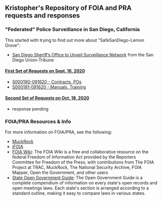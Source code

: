 ## Kristopher's Repository of FOIA and PRA requests and responses

### "Federated" Police Surveillance in San Diego, California
This started with trying to find out more about "SafeSanDiego-Lemon Grove":
* [San Diego Sheriff’s Office to Unveil Surveillance Network](https://github.com/krisnelson/FOIA/blob/main/San%20Diego%20County%20Sheriff/SafeSanDiego-Lemon%20Grove/San%20Diego%20Sheriffs%20Office%20to%20Unveil%20Surveillance%20Network.pdf) from the San Diego Union-Tribune

#### [First Set of Requests on Sept. 16, 2020](https://github.com/krisnelson/FOIA/blob/main/San%20Diego%20County%20Sheriff/SafeSanDiego-Lemon%20Grove/2020-09-16%20PRA%20Requests%20x2.md)
* [S000190-091620 - Contracts, POs](https://github.com/krisnelson/FOIA/tree/main/San%20Diego%20County%20Sheriff/SafeSanDiego-Lemon%20Grove/S000190-091620%20Contracts%2C%20POs)
* [S000191-091620 - Manuals, Training](https://github.com/krisnelson/FOIA/tree/main/San%20Diego%20County%20Sheriff/SafeSanDiego-Lemon%20Grove/S000191-091620%20Manuals%2C%20Training)

#### [Second Set of Requests on Oct. 18, 2020](https://github.com/krisnelson/FOIA/blob/main/San%20Diego%20County%20Sheriff/SafeSanDiego-Lemon%20Grove/2020-10-18%20PRA%20Requests%20x7.md)
* response pending




### FOIA/PRA Resources & Info
For more information on FOIA/PRA, see the following:
* [MuckRock](https://www.muckrock.com/)
* [iFOIA](https://www.ifoia.org/)
* [FOIA Wiki](https://www.ifoia.org/foia.wiki): The FOIA Wiki is a free and collaborative resource on the federal Freedom of Information Act provided by the Reporters Committee for Freedom of the Press, with contributions from The FOIA Project at TRAC, MuckRock, The National Security Archive, FOIA Mapper, Open the Government, and other users
* [State Open Government Guide](http://www.rcfp.org/open-government-guide): The Open Government Guide is a complete compendium of information on every state's open records and open meetings laws. Each state's section is arranged according to a standard outline, making it easy to compare laws in various states.

